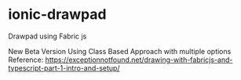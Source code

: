 # ionic-drawpad
Drawpad using Fabric js

New Beta Version Using Class Based Approach with multiple options<br>
Reference: https://exceptionnotfound.net/drawing-with-fabricjs-and-typescript-part-1-intro-and-setup/
